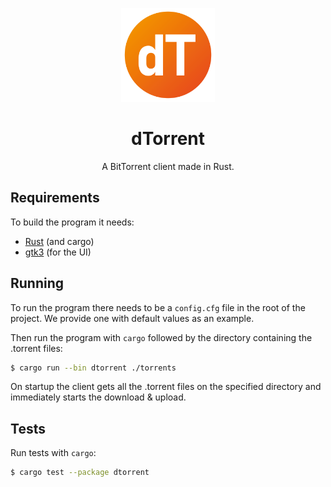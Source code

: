 <p align="center">
<img src="../docs/logo_dtorrent.png" height="150">
</p>

<h1 align="center">
dTorrent
</h1>
<p align="center">
A BitTorrent client made in Rust.
<p>

## Requirements

To build the program it needs:

- [Rust](https://www.rust-lang.org/) (and cargo)
- [gtk3](https://gtk.org/) (for the UI)

## Running

To run the program there needs to be a `config.cfg` file in the root of the project. We provide one with default values as an example.

Then run the program with `cargo` followed by the directory containing the .torrent files:

```bash
$ cargo run --bin dtorrent ./torrents
```

On startup the client gets all the .torrent files on the specified directory and immediately starts the download & upload.

## Tests

Run tests with `cargo`:

```bash
$ cargo test --package dtorrent
```
